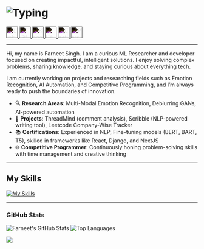 # ![Typing](https://readme-typing-svg.demolab.com?font=Fira+Code&weight=500&size=26&pause=1000&color=FFCC00&center=true&vCenter=true&width=550&lines=The+Force+will+be+with+you%2C+always.)

<a href="https://www.linkedin.com/in/farneet-singh-6b155b208/" target="_blank">
  <img src="https://cdn.jsdelivr.net/npm/simple-icons@3.0.1/icons/linkedin.svg" alt="LinkedIn" width="30" height="30" style="filter: invert(100%);">
</a>
<a href="https://github.com/farneet24" target="_blank">
  <img src="https://cdn.jsdelivr.net/npm/simple-icons@3.0.1/icons/github.svg" alt="GitHub" width="30" height="30" style="filter: invert(100%);">
</a>
<a href="https://www.kaggle.com/farneetsingh24" target="_blank">
  <img src="https://cdn.jsdelivr.net/npm/simple-icons@3.0.1/icons/kaggle.svg" alt="Kaggle" width="30" height="30" style="filter: invert(100%);">
</a>
<a href="https://auth.geeksforgeeks.org/user/farneetsinghabhi/" target="_blank">
  <img src="https://cdn.jsdelivr.net/npm/simple-icons@3.1.0/icons/geeksforgeeks.svg" alt="GeeksforGeeks" width="30" height="30" style="filter: invert(100%);">
</a>
<a href="https://leetcode.com/farneetsinghabhi/" target="_blank">
  <img src="https://cdn.jsdelivr.net/npm/simple-icons@3.1.0/icons/leetcode.svg" alt="LeetCode" width="30" height="30" style="filter: invert(100%);">
</a>
<a href="https://farneet-singh.webflow.io/" target="_blank">
  <img src="https://cdn.jsdelivr.net/npm/simple-icons@3.1.0/icons/webflow.svg" alt="Personal Website" width="30" height="30" style="filter: invert(100%);">
</a>

---

Hi, my name is Farneet Singh. I am a curious ML Researcher and developer focused on creating impactful, intelligent solutions. I enjoy solving complex problems, sharing knowledge, and staying curious about everything tech. 

I am currently working on projects and researching fields such as Emotion Recognition, AI Automation, and Competitive Programming, and I’m always ready to push the boundaries of innovation.

- 🔍 **Research Areas**: Multi-Modal Emotion Recognition, Deblurring GANs, AI-powered automation
- 🚀 **Projects**: ThreadMind (comment analysis), Scribble (NLP-powered writing tool), Leetcode Company-Wise Tracker
- 📚 **Certifications**: Experienced in NLP, Fine-tuning models (BERT, BART, T5), skilled in frameworks like React, Django, and NextJS
- 🌐 **Competitive Programmer**: Continuously honing problem-solving skills with time management and creative thinking

---

## My Skills
[![My Skills](https://skillicons.dev/icons?i=python,c,cpp,js,pytorch,tensorflow,react,django,nextjs,postgres,r,sklearn,mysql,flask,gcp,opencv,selenium,docker,git,bootstrap)](https://skillicons.dev)

---

### GitHub Stats
![Farneet's GitHub Stats](https://github-readme-stats.vercel.app/api?username=farneet24&show_icons=true&theme=radical)
![Top Languages](https://github-readme-stats.vercel.app/api/top-langs/?username=farneet24&layout=compact&theme=radical&hide=jupyter%20notebook)

![](https://raw.githubusercontent.com/mayhemantt/mayhemantt/Update/svg/Bottom.svg)

